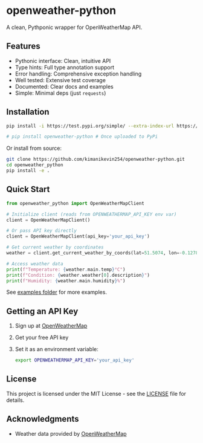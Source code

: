 # openweather-python

A clean, Pythponic wrapper for OpenWeatherMap API.

## Features

-   Pythonic interface: Clean, intuitive API
-   Type hints: Full type annotation support
-   Error handling: Comprehensive exception handling
-   Well tested: Extensive test coverage
-   Documented: Clear docs and examples
-   Simple: Minimal deps (just `requests`)

## Installation

```bash
pip install -i https://test.pypi.org/simple/ --extra-index-url https://pypi.org/simple openweather-python # From TestPyPi

# pip install openweather-python # Once uploaded to PyPi
```

Or install from source:

```bash
git clone https://github.com/kimanikevin254/openweather-python.git
cd openweather_python
pip install -e .
```

## Quick Start

```py
from openweather_python import OpenWeatherMapClient

# Initialize client (reads from OPENWEATHERMAP_API_KEY env var)
client = OpenWeatherMapClient()

# Or pass API key directly
client = OpenWeatherMapClient(api_key='your_api_key')

# Get current weather by coordinates
weather = client.get_current_weather_by_coords(lat=51.5074, lon=-0.1278)

# Access weather data
print(f"Temperature: {weather.main.temp}°C")
print(f"Condition: {weather.weather[0].description}")
print(f"Humidity: {weather.main.humidity}%")
```

See [examples folder](/examples/) for more examples.

## Getting an API Key

1. Sign up at [OpenWeatherMap](https://openweathermap.org/api)
2. Get your free API key
3. Set it as an environment variable:

    ```bash
    export OPENWEATHERMAP_API_KEY='your_api_key'
    ```

## License

This project is licensed under the MIT License - see the [LICENSE](/LICENSE) file for details.

## Acknowledgments

-   Weather data provided by [OpenWeatherMap](https://openweathermap.org/)
